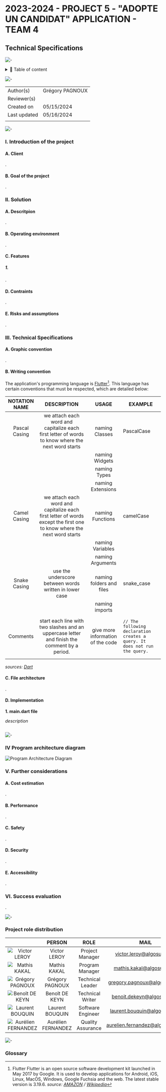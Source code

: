 # 2023-2024 - PROJECT 5 - "ADOPTE UN CANDIDAT" APPLICATION - TEAM 4

## Technical Specifications

![-](https://raw.githubusercontent.com/andreasbm/readme/master/assets/lines/aqua.png)

<details>
<summary>📖 Table of content</summary>

- [2023-2024 - PROJECT 5 - "ADOPTE UN CANDIDAT" APPLICATION - TEAM 4](#2023-2024---project-5---adopte-un-candidat-application---team-4)
  - [Technical Specifications](#technical-specifications)
    - [I. Introduction of the project](#i-introduction-of-the-project)
      - [A. Client](#a-client)
      - [B. Goal of the project](#b-goal-of-the-project)
    - [II. Solution](#ii-solution)
      - [A. Descritpion](#a-descritpion)
      - [B. Operating environment](#b-operating-environment)
      - [C. Features](#c-features)
        - [1.](#1)
      - [D. Contraints](#d-contraints)
      - [E. Risks and assumptions](#e-risks-and-assumptions)
    - [III. Technical Specifications](#iii-technical-specifications)
      - [A. Graphic convention](#a-graphic-convention)
      - [B. Writing convention](#b-writing-convention)
      - [C. File architecture](#c-file-architecture)
      - [D. Implementation](#d-implementation)
    - [IV Program architecture diagram](#iv-program-architecture-diagram)
    - [V. Further considerations](#v-further-considerations)
      - [A. Cost estimation](#a-cost-estimation)
      - [B. Performance](#b-performance)
      - [C. Safety](#c-safety)
      - [D. Security](#d-security)
      - [E. Accessibility](#e-accessibility)
    - [VI. Success evaluation](#vi-success-evaluation)
    - [Project role distribution](#project-role-distribution)
    - [Glossary](#glossary)

</details>

![-](https://raw.githubusercontent.com/andreasbm/readme/master/assets/lines/aqua.png)

| | |
| - | - |
| Author(s) | Grégory PAGNOUX |
| Reviewer(s) |  |
| Created on | 05/15/2024 |
| Last updated | 05/16/2024 |
|  |  |

![-](https://raw.githubusercontent.com/andreasbm/readme/master/assets/lines/aqua.png)

### I. Introduction of the project

#### A. Client

. <!-- TODO -->

#### B. Goal of the project

. <!-- TODO -->

### II. Solution

#### A. Descritpion

. <!-- TODO -->

#### B. Operating environment

. <!-- TODO -->

#### C. Features

##### 1. 

. <!-- TODO -->

#### D. Contraints

. <!-- TODO -->

#### E. Risks and assumptions

. <!-- TODO -->

### III. Technical Specifications

#### A. Graphic convention

. <!-- TODO -->

#### B. Writing convention

The application's programming language is [Flutter](https://docs.flutter.dev)[^1]. This language has certain conventions that must be respected, which are detailed below:

| NOTATION NAME | DESCRIPTION | USAGE | EXAMPLE |
| :-: | :-: | :-: | - |
| Pascal Casing | we attach each word and capitalize each first letter of words to know where the next word starts | naming Classes | PascalCase |
|  |  | naming Widgets |  |
|  |  | naming Types |  |
|  |  | naming Extensions |  |
| Camel Casing | we attach each word and capitalize each first letter of words except the first one to know where the next word starts | naming Functions | camelCase |
|  |  | naming Variables |  |
|  |  | naming Arguments |  |
| Snake Casing | use the underscore between words written in lower case | naming folders and files | snake_case |
|  |  | naming imports |  |
| Comments | start each line with two slashes and an uppercase letter and finish the comment by a period. | give more information of the code | <pre>```// The following declaration creates a query. It does not run the query.```</pre> |

*sources: [Dart](https://dart.dev/effective-dart/style)*

#### C. File architecture

. <!-- TODO -->

#### D. Implementation

**1. main.dart file**

*description* <!-- TODO -->

```flutter

```

![-](https://raw.githubusercontent.com/andreasbm/readme/master/assets/lines/solar.png)



### IV Program architecture diagram

![Program Architecture Diagram](img/)

### V. Further considerations

#### A. Cost estimation

. <!-- TODO -->

#### B. Performance

. <!-- TODO -->

#### C. Safety

. <!-- TODO -->

#### D. Security

. <!-- TODO -->

#### E. Accessibility

. <!-- TODO -->

### VI. Success evaluation

. <!-- TODO -->

![-](https://raw.githubusercontent.com/andreasbm/readme/master/assets/lines/aqua.png)

### Project role distribution

|  | PERSON | ROLE | MAIL | GITHUB |
| :-: | :-: | :-: | :-: | :-: |
| ![Victor LEROY](https://ca.slack-edge.com/T0732GL230A-U072N05JEP9-gf6c08fa64b0-50) | Victor LEROY | Project Manager | [victor.leroy@algosup.com](mailto:victor.leroy@algosup.com) | [Victor's GitHub](https://github.com/Victor-Leroy) |
| ![Mathis KAKAL](https://ca.slack-edge.com/T019N8PRR7W-U0434UXA63Y-g9ecd879a69a-50) | Mathis KAKAL | Program Manager | [mathis.kakal@algosup.com](mailto:mathis.kakal@algosup.com) | [Mathis's GitHub](https://github.com/mathiskakal) |
| ![Grégory PAGNOUX](https://ca.slack-edge.com/T0732GL230A-U072PJ16B7H-cf66694d1906-50) | Grégory PAGNOUX | Technical Leader | [gregory.pagnoux@algosup.com](mailto:gregory.pagnoux@algosup.com) | [Grégory's GitHub](https://github.com/Gregory-Pagnoux) |
| ![Benoît DE KEYN](https://ca.slack-edge.com/T0732GL230A-U072PJ1DK0X-g1c2a6de3de3-50) | Benoît DE KEYN | Technical Writer | [benoit.dekeyn@algosup.com](mailto:benoit.dekeyn@algosup.com) | [Benoît's GitHub](https://github.com/benoitdekeyn-algosup) |
| ![Laurent BOUQUIN](https://ca.slack-edge.com/T0732GL230A-U072XFVNQMC-ge6ea4153c87-50) | Laurent BOUQUIN | Software Engineer | [laurent.bouquin@algosup.com](mailto:laurent.bouquin@algosup.com) | [Laurent's GitHub](https://github.com/laurentbouquin) |
| ![Aurélien FERNANDEZ](https://ca.slack-edge.com/T0732GL230A-U07341NVA6P-g4a7908c1162-50) | Aurélien FERNANDEZ | Quality Assurance | [aurelien.fernandez@algosup.com](mailto:aurelien.fernandez@algosup.com) | [Aurélien's GitHub](https://github.com/aurelienfernandez) |

![-](https://raw.githubusercontent.com/andreasbm/readme/master/assets/lines/aqua.png)

### Glossary

[^1]: Flutter
Flutter is an open source software development kit launched in May 2017 by Google. It is used to develop applications for Android, iOS, Linux, MacOS, Windows, Google Fuchsia and the web. The latest stable version is 3.19.6.
*source: [AMAZON](https://aws.amazon.com/fr/what-is/flutter/) / [Wikipedia](https://fr.wikipedia.org/wiki/Flutter_(logiciel))*

